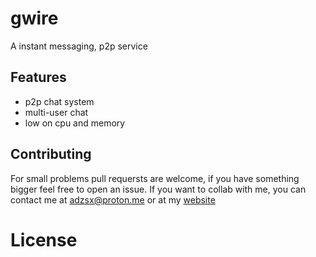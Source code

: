 # gwire
A instant messaging, p2p service

## Features
- p2p chat system
- multi-user chat
- low on cpu and memory



## Contributing
For small problems pull requersts are welcome, if you have something bigger feel free to open an issue. If you want to collab with me, you can contact me at adzsx@proton.me or at my [website](https://adzsx.github.io/#contact)

# License